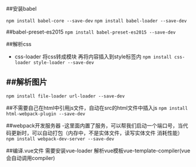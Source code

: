 ##安装babel

`npm install babel-core --save-dev`
`npm install babel-loader --save-dev`

##babel-preset-es2015
`npm install babel-preset-es2015 --save-dev`

##解析css 
- css-loader 将css转成模块 再将内容插入到style标签内
`npm install css-loader style-loader --save-dev`

##解析图片
-
`npm install file-loader url-loader --save-dev`

##不需要自己在html中引用js文件，自动在src的html文件中插入js
`npm install html-webpack-plugin --save-dev`


##webpack开发服务器
-这里面内置了服务，可以帮我们启动一个端口号，当代码更新时，可以自动打包（内存中，不是实体文件，读写实体文件 消耗性能）
`npm install webpack-dev-server --save-dev`


##编译.vue文件 需要安装vue-loader 解析vue模板vue-template-compiler(vue会自动调用compiler)
